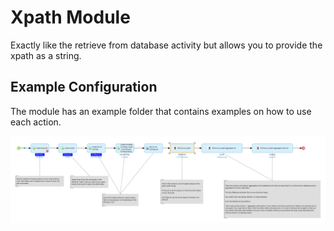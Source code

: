 # Xpath Module

Exactly like the retrieve from database activity but allows you to provide the xpath as a string. 



## Example Configuration


The module has an example folder that contains examples on how to use each action. 


![image](/assets/xpathImage1.png)